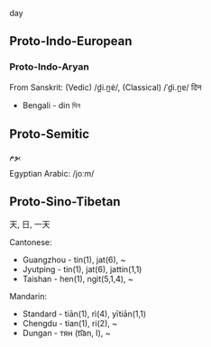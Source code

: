 day

## Proto-Indo-European
### Proto-Indo-Aryan
From Sanskrit: (Vedic) /d̪i.n̪ɐ́/, (Classical) /ˈd̪i.n̪ɐ/ दिन
- Bengali - din দিন

## Proto-Semitic
يوم

Egyptian Arabic: /joːm/

## Proto-Sino-Tibetan
天, 日, 一天

Cantonese:
- Guangzhou - tin(1), jat(6), ~
- Jyutping - tin(1), jat(6), jattin(1,1)
- Taishan - hen(1), ngit(5,1,4), ~

Mandarin:
- Standard - tiān(1), rì(4), yītiān(1,1)
- Chengdu - tian(1), ri(2), ~
- Dungan - тян (ti͡an, I), ~
